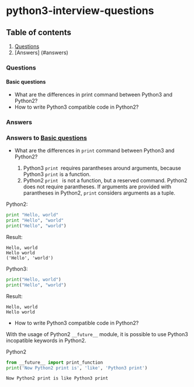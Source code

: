 # python3-interview-questions

## Table of contents

  1. [Questions](#questions)
  2. [Answers] (#answers)
  

### Questions

#### Basic questions
* What are the differences in print command between Python3 and Python2?
* How to write Python3 compatible code in Python2?



### Answers

### Answers to [Basic questions](#questions)
* What are the differences in `print` command between Python3 and Python2?

    1. Python3 `print `requires parantheses around arguments, because Python3 `print` is a function. 
    1. Python2 `print ` is not a function, but a reserved command. Python2 does not require parantheses. If arguments are provided with parantheses in Python2, `print` considers arguments as a tuple.


Python2:
```python
print "Hello, world"
print "Hello", "world"
print("Hello", "world")
```
Result:
````
Hello, world
Hello world
('Hello', 'world')
````

Python3:
```python
print("Hello, world")
print("Hello", "world")
```
Result:
````
Hello, world
Hello world
````


* How to write Python3 compatible code in Python2?

With the usage of Python2  `__future__` module, it is possible  to use Python3 incopatible keywords in Python2.

Python2
````python
from __future__ import print_function
print('Now Python2 print is', 'like', 'Python3 print')
````

```
Now Python2 print is like Python3 print
```
